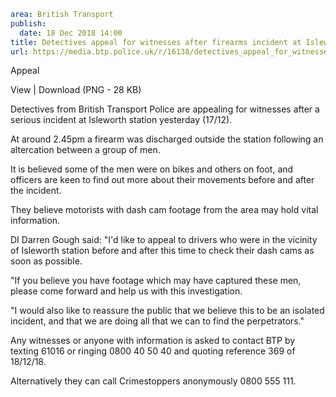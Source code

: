 ```yaml
area: British Transport
publish:
  date: 18 Dec 2018 14:00
title: Detectives appeal for witnesses after firearms incident at Isleworth station
url: https://media.btp.police.uk/r/16138/detectives_appeal_for_witnesses_after_firearms_in
```

Appeal

View | Download (PNG - 28 KB)

Detectives from British Transport Police are appealing for witnesses after a serious incident at Isleworth station yesterday (17/12).

At around 2.45pm a firearm was discharged outside the station following an altercation between a group of men.

It is believed some of the men were on bikes and others on foot, and officers are keen to find out more about their movements before and after the incident.

They believe motorists with dash cam footage from the area may hold vital information.

DI Darren Gough said: "I'd like to appeal to drivers who were in the vicinity of Isleworth station before and after this time to check their dash cams as soon as possible.

"If you believe you have footage which may have captured these men, please come forward and help us with this investigation.

"I would also like to reassure the public that we believe this to be an isolated incident, and that we are doing all that we can to find the perpetrators."

Any witnesses or anyone with information is asked to contact BTP by texting 61016 or ringing 0800 40 50 40 and quoting reference 369 of 18/12/18.

Alternatively they can call Crimestoppers anonymously 0800 555 111.
